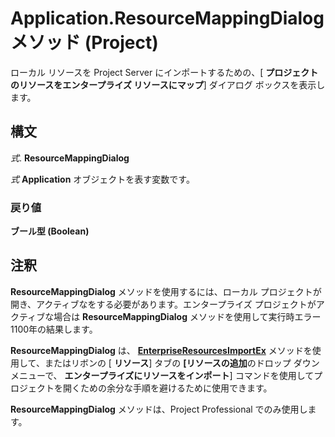 
# Application.ResourceMappingDialog メソッド (Project)

ローカル リソースを Project Server にインポートするための、[ **プロジェクトのリソースをエンタープライズ リソースにマップ**] ダイアログ ボックスを表示します。


## 構文

 _式_. **ResourceMappingDialog**

 _式_ **Application** オブジェクトを表す変数です。


### 戻り値

 **ブール型 (Boolean)**


## 注釈

 **ResourceMappingDialog** メソッドを使用するには、ローカル プロジェクトが開き、アクティブなをする必要があります。エンタープライズ プロジェクトがアクティブな場合は **ResourceMappingDialog** メソッドを使用して実行時エラー 1100年の結果します。

 **ResourceMappingDialog** は、 **[EnterpriseResourcesImportEx](58b92ff5-da61-07cc-daca-b56e4270a8a4.md)** メソッドを使用して、またはリボンの [ **リソース**] タブの **[リソースの追加**のドロップ ダウン メニューで、 **エンタープライズにリソースをインポート**] コマンドを使用してプロジェクトを開くための余分な手順を避けるために使用できます。

 **ResourceMappingDialog** メソッドは、Project Professional でのみ使用します。

